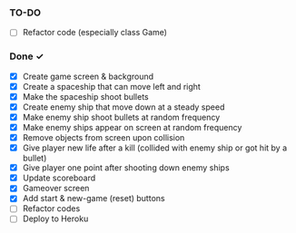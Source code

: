 ### TO-DO
- [ ] Refactor code (especially class Game)


### Done ✓

- [x] Create game screen & background
- [x] Create a spaceship that can move left and right 
- [x] Make the spaceship shoot bullets
- [x] Create enemy ship that move down at a steady speed
- [x] Make enemy ship shoot bullets at random frequency
- [x] Make enemy ships appear on screen at random frequency
- [x] Remove objects from screen upon collision
- [x] Give player new life after a kill (collided with enemy ship or got hit by a bullet)
- [x] Give player one point after shooting down enemy ships
- [x] Update scoreboard 
- [x] Gameover screen
- [x] Add start & new-game (reset) buttons
- [ ] Refactor codes
- [ ] Deploy to Heroku
